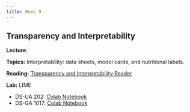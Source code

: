 ```yaml
---
title: Week 9
---
```


## Transparency and Interpretability

**Lecture:** 

**Topics:**  Interpretability: data sheets, model cards, and nutritional labels.

**Reading:** [Transparency and Interpretability Reader](../../../assets/transparency_reader_2024.pdf)

**Lab:** LIME

* DS-UA 202: [Colab Notebook](https://drive.google.com/file/d/1R2tDfMFuXBHEw7ptSqC9LxKle53RI1-K/view?usp=sharing)
* DS-GA 1017: [Colab Notebook](https://drive.google.com/file/d/1_NXvsVJgkN9t_CyWFdPbN2Rc-_Tl8X4y/view?usp=sharing)


